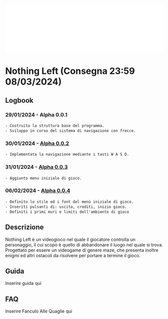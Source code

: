 ![Logo (Wh)](https://github.com/g0ldo/First-Order/blob/f6a465aaeb351d5ea6f4160ab2cbce807a6efb64/LOGO.png)

# Nothing Left (Consegna 23:59 08/03/2024)

## Logbook
  ### 29/01/2024 - Alpha 0.0.1
    - Costruita la struttura base del programma.
    - Sviluppo in corso del sistema di navigazione con frecce.

  ### 30/01/2024 - [Alpha 0.0.2](https://github.com/g0ldo/FGM_Project/blob/3530acfb72393ad7c0bb9f00007db90ec1aec4ac/FGM%20Alpha%200.0.2.zip)
    - Implementata la navigazione mediante i tasti W A S D.

  ### 31/01/2024 - [Alpha 0.0.3](https://github.com/g0ldo/First-Order/blob/7fa2c8ab59d2f6402c8a643ad6e92346d004abb5/FO%20Alpha%200.0.3.zip)
    - Aggiunto menu iniziale di gioco.

  ### 06/02/2024 - [Alpha 0.0.4](https://github.com/g0ldo/First-Order/blob/d917cbe504d741546be70a0aff5c562f52126cc9/FO%20Alpha%200.0.4.zip)
    - Definito lo stile ed i font del menù iniziale di gioco.
    - Inseriti pulsanti di: uscita, crediti, inizio gioco.
    - Definiti i primi muri e limiti dell'ambiente di gioco


## Descrizione
  Nothing Left è un videogioco nel quale il giocatore controlla un personaggio, il cui scopo è quello di abbandonare il luogo nel quale si trova. Progettato per essere un videogame di
  genere maze, che presenta inoltre enigmi ed altri ostacoli da risolvere per portare a termine il gioco.

## Guida
  Inserire guida qui

## FAQ
  Inserire Fanculo Alle Quaglie qui
